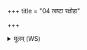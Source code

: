 +++
title = "04 त्वष्टा रक्षोहा"

+++
<details><summary>मूलम् (WS)</summary>

त्वष्टा रक्षोहा तिग्मस्तिग्मशृङ्ग ऋषिरार्षेयः कविः कवितमः ।  
अपाघशंसं नुदतां सहतामरातिं प्रत्यक्  
प्रतिहरणेनाघायते ऽघं प्रति हरामः ॥ ६ ॥
</details>
